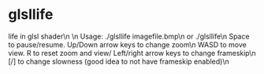 glsllife
========

life in glsl shader\n
\n
Usage: ./glsllife imagefile.bmp\n
	or ./glsllife\n
Space to pause/resume.
Up/Down arrow keys to change zoom\n
WASD to move view.
R to reset zoom and view/
Left/right arrow keys to change frameskip\n
[/] to change slowness (good idea to not have frameskip enabled)\n
